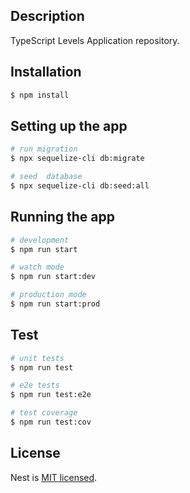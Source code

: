 ## Description

 TypeScript Levels Application repository.

## Installation

```bash
$ npm install
```

## Setting up the app

```bash
# run migration
$ npx sequelize-cli db:migrate 

# seed  database
$ npx sequelize-cli db:seed:all

```

## Running the app

```bash
# development
$ npm run start

# watch mode
$ npm run start:dev

# production mode
$ npm run start:prod
```


## Test

```bash
# unit tests
$ npm run test

# e2e tests
$ npm run test:e2e

# test coverage
$ npm run test:cov

```

## License

Nest is [MIT licensed](LICENSE).
